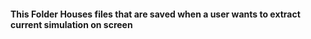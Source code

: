 #### This Folder Houses files that are saved when a user wants to extract current simulation on screen 